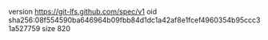 version https://git-lfs.github.com/spec/v1
oid sha256:08f554590ba646964b09fbb84d1dc1a42af8e1fcef4960354b95ccc31a527759
size 820
